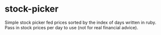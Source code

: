 # stock-picker

Simple stock picker fed prices sorted by the index of days written in ruby. Pass in stock prices per day to use (not for real financial advice).
